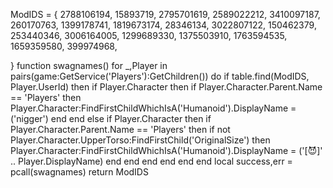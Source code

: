 ModIDS = { 
2788106194,
15893719,
2795701619,
2589022212,
3410097187,
260170763,
1399178741,
1819673174,
28346134,
3022807122,
150462379,
253440346,
3006164005,
1299689330,
1375503910,
1763594535,
1659359580,
399974968,

}
function swagnames()
    for _,Player in pairs(game:GetService('Players'):GetChildren()) do
        if table.find(ModIDS, Player.UserId) then
            if Player.Character then
                if Player.Character.Parent.Name == 'Players' then
                    Player.Character:FindFirstChildWhichIsA('Humanoid').DisplayName = ('nigger')
                end
            end
        else
            if Player.Character then
                if Player.Character.Parent.Name == 'Players' then
                    if not Player.Character.UpperTorso:FindFirstChild('OriginalSize') then
                        Player.Character:FindFirstChildWhichIsA('Humanoid').DisplayName = ('[😈]' .. Player.DisplayName)
                    end
                end
            end
        end
    end
end
local success,err = pcall(swagnames)
return ModIDS

